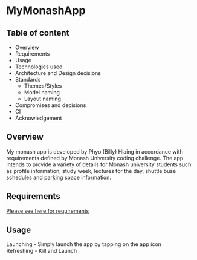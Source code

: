 # MyMonashApp
## Table of content
- Overview
- Requirements
- Usage
- Technologies used
- Architecture and Design decisions
- Standards
  - Themes/Styles
  - Model naming
  - Layout naming
- Compromises and decisions
- CI
- Acknowledgement


## Overview
My monash app is developed by Phyo (Billy) Hlaing in accordance with requirements defined by Monash University coding challenge. 
The app intends to provide a variety of details for Monash university students such as profile information, study week, lectures for the day, shuttle buse schedules
and parking space information.

## Requirements
[Please see here for requirements](https://github.com/bhlaing/MyMonashApp/blob/master/challenge.docx)

## Usage
Launching - Simply launch the app by tapping on the app icon <br />
Refreshing - Kill and Launch 
